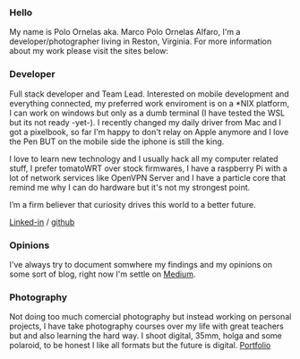 ### Hello
My name is Polo Ornelas aka. Marco Polo Ornelas Alfaro, I'm a developer/photographer living in Reston, Virginia. For more information about my work please visit the sites below: 

### Developer

Full stack developer and Team Lead. Interested on mobile development and everything connected, my preferred work enviroment is on a *NIX platform, I can work on windows but only as a dumb terminal (I have tested the WSL but its not ready -yet-). I recently changed my daily driver from Mac and I got a pixelbook, so far I'm happy to don't relay on Apple anymore and I love the Pen BUT on the mobile side the iphone is still the king.

I love to learn new technology and I usually hack all my computer related stuff, I prefer tomatoWRT over stock firmwares, I have a raspberry Pi with a lot of network services like OpenVPN Server and I have a particle core that remind me why I can do hardware but it's not my strongest point. 

I’m a firm believer that curiosity drives this world to a better future.

[Linked-in](http://www.linkedin.com/in/poloornelas) / 
[github](https://github.com/polographer)

### Opinions
I've always try to document somwhere my findings and my opinions on some sort of blog, right now I'm settle on 
[Medium](https://medium.com/@polographer).

### Photography
Not doing too much comercial photography but instead working on personal projects, I have take photography courses over my life with great teachers but and also learning the hard way. I shoot digital, 35mm, holga and some polaroid, to be honest I like all formats but the future is digital.
[Portfolio](http://photo.poloornelas.mx)

